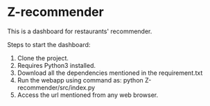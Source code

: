 # Z-recommender

This is a dashboard for restaurants' recommender.

Steps to start the dashboard:
  1. Clone the project.
  2. Requires Python3 installed.
  3. Download all the dependencies mentioned in the requirement.txt
  4. Run the webapp using command as: 
     python Z-recommender/src/index.py
  5. Access the url mentioned from any web browser.
